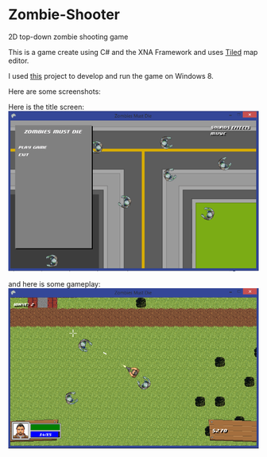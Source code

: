 # Zombie-Shooter
2D top-down zombie shooting game

This is a game create using C# and the XNA Framework and uses [Tiled](http://www.mapeditor.org/) map editor.

I used [this](http://mxa.codeplex.com/releases/view/117564) project to develop and run the game on Windows 8.

Here are some screenshots:

Here is the title screen:
![screenshot1](https://github.com/Sam-Opdahl/Zombie-Shooter/blob/master/screenshot1.png)

and here is some gameplay:
![screenshots2](https://github.com/Sam-Opdahl/Zombie-Shooter/blob/master/screenshot2.png)
